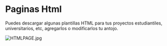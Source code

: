 # Paginas Html
Puedes descargar algunas plantillas HTML para tus proyectos estudiantiles, universitarios, etc, agregarlos o modificarlos tu antojo.

![HTMLPAGE.jpg](https://i.postimg.cc/mg043RLx/HTMLPAGE.jpg)
